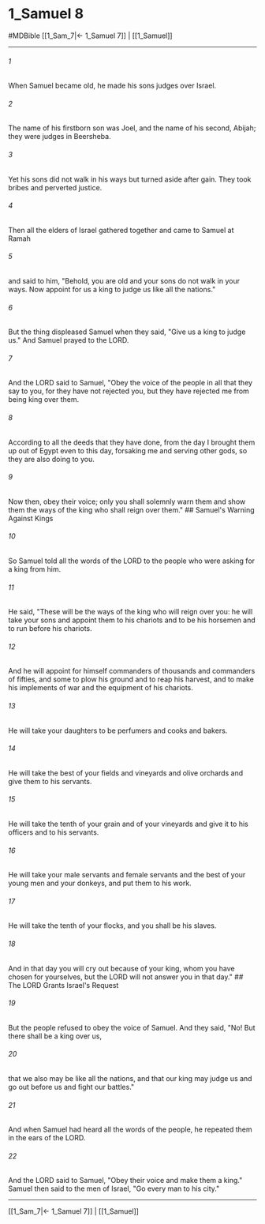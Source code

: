 # 1_Samuel 8
#MDBible
[[1_Sam_7|← 1_Samuel 7]] | [[1_Samuel]]

***

###### 1 

When Samuel became old, he made his sons judges over Israel. 

###### 2 

The name of his firstborn son was Joel, and the name of his second, Abijah; they were judges in Beersheba. 

###### 3 

Yet his sons did not walk in his ways but turned aside after gain. They took bribes and perverted justice. 

###### 4 

Then all the elders of Israel gathered together and came to Samuel at Ramah 

###### 5 

and said to him, "Behold, you are old and your sons do not walk in your ways. Now appoint for us a king to judge us like all the nations." 

###### 6 

But the thing displeased Samuel when they said, "Give us a king to judge us." And Samuel prayed to the LORD. 

###### 7 

And the LORD said to Samuel, "Obey the voice of the people in all that they say to you, for they have not rejected you, but they have rejected me from being king over them. 

###### 8 

According to all the deeds that they have done, from the day I brought them up out of Egypt even to this day, forsaking me and serving other gods, so they are also doing to you. 

###### 9 

Now then, obey their voice; only you shall solemnly warn them and show them the ways of the king who shall reign over them." ## Samuel's Warning Against Kings 

###### 10 

So Samuel told all the words of the LORD to the people who were asking for a king from him. 

###### 11 

He said, "These will be the ways of the king who will reign over you: he will take your sons and appoint them to his chariots and to be his horsemen and to run before his chariots. 

###### 12 

And he will appoint for himself commanders of thousands and commanders of fifties, and some to plow his ground and to reap his harvest, and to make his implements of war and the equipment of his chariots. 

###### 13 

He will take your daughters to be perfumers and cooks and bakers. 

###### 14 

He will take the best of your fields and vineyards and olive orchards and give them to his servants. 

###### 15 

He will take the tenth of your grain and of your vineyards and give it to his officers and to his servants. 

###### 16 

He will take your male servants and female servants and the best of your young men and your donkeys, and put them to his work. 

###### 17 

He will take the tenth of your flocks, and you shall be his slaves. 

###### 18 

And in that day you will cry out because of your king, whom you have chosen for yourselves, but the LORD will not answer you in that day." ## The LORD Grants Israel's Request 

###### 19 

But the people refused to obey the voice of Samuel. And they said, "No! But there shall be a king over us, 

###### 20 

that we also may be like all the nations, and that our king may judge us and go out before us and fight our battles." 

###### 21 

And when Samuel had heard all the words of the people, he repeated them in the ears of the LORD. 

###### 22 

And the LORD said to Samuel, "Obey their voice and make them a king." Samuel then said to the men of Israel, "Go every man to his city." 

***

[[1_Sam_7|← 1_Samuel 7]] | [[1_Samuel]]
